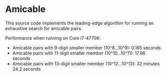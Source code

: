 # Amicable
This source code implements the leading-edge algorithm for running an exhaustive search for amicable pairs.

Performance when running on Core i7-4770K:

- Amicable pairs with 9-digit smaller member (10^8...10^9): 0.185 seconds
- Amicable pairs with 11-digit smaller member (10^10...10^11): 17.96 seconds
- Amicable pairs with 13-digit smaller member (10^12...10^13): 32 minutes 24.2 seconds

